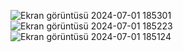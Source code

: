 ![Ekran görüntüsü 2024-07-01 185301](https://github.com/haceryagmur/CompanyPerformanceReport/assets/170129236/5fe70d59-0c62-4f65-b376-09cf7e5f9355)
![Ekran görüntüsü 2024-07-01 185223](https://github.com/haceryagmur/CompanyPerformanceReport/assets/170129236/7d69a8c4-bdb5-4340-9325-9864f394c21c)
![Ekran görüntüsü 2024-07-01 185124](https://github.com/haceryagmur/CompanyPerformanceReport/assets/170129236/8fec6213-6865-4818-8bb7-2068cbd956e4)
